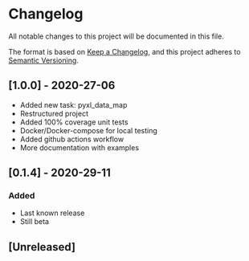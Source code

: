 # Changelog

All notable changes to this project will be documented in this file.

The format is based on [Keep a Changelog](https://keepachangelog.com/en/1.0.0/),
and this project adheres to [Semantic Versioning](https://semver.org/spec/v2.0.0.html).

## [1.0.0] - 2020-27-06

- Added new task: pyxl_data_map
- Restructured project
- Added 100% coverage unit tests
- Docker/Docker-compose for local testing
- Added github actions workflow
- More documentation with examples

## [0.1.4] - 2020-29-11

### Added

- Last known release
- Still beta

## [Unreleased]
